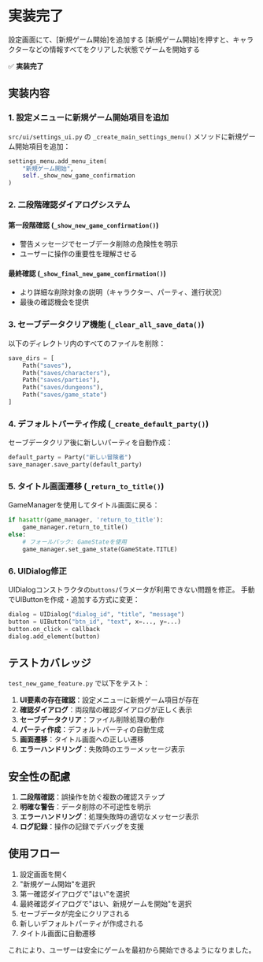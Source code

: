 # 実装完了

設定画面にて、[新規ゲーム開始]を追加する
[新規ゲーム開始]を押すと、キャラクターなどの情報すべてをクリアした状態でゲームを開始する

✅ **実装完了**

## 実装内容

### 1. 設定メニューに新規ゲーム開始項目を追加

`src/ui/settings_ui.py` の `_create_main_settings_menu()` メソッドに新規ゲーム開始項目を追加：

```python
settings_menu.add_menu_item(
    "新規ゲーム開始",
    self._show_new_game_confirmation
)
```

### 2. 二段階確認ダイアログシステム

#### 第一段階確認 (`_show_new_game_confirmation()`)
- 警告メッセージでセーブデータ削除の危険性を明示
- ユーザーに操作の重要性を理解させる

#### 最終確認 (`_show_final_new_game_confirmation()`)
- より詳細な削除対象の説明（キャラクター、パーティ、進行状況）
- 最後の確認機会を提供

### 3. セーブデータクリア機能 (`_clear_all_save_data()`)

以下のディレクトリ内のすべてのファイルを削除：
```python
save_dirs = [
    Path("saves"),
    Path("saves/characters"),
    Path("saves/parties"), 
    Path("saves/dungeons"),
    Path("saves/game_state")
]
```

### 4. デフォルトパーティ作成 (`_create_default_party()`)

セーブデータクリア後に新しいパーティを自動作成：
```python
default_party = Party("新しい冒険者")
save_manager.save_party(default_party)
```

### 5. タイトル画面遷移 (`_return_to_title()`)

GameManagerを使用してタイトル画面に戻る：
```python
if hasattr(game_manager, 'return_to_title'):
    game_manager.return_to_title()
else:
    # フォールバック: GameStateを使用
    game_manager.set_game_state(GameState.TITLE)
```

### 6. UIDialog修正

UIDialogコンストラクタの`buttons`パラメータが利用できない問題を修正。
手動でUIButtonを作成・追加する方式に変更：

```python
dialog = UIDialog("dialog_id", "title", "message")
button = UIButton("btn_id", "text", x=..., y=...)
button.on_click = callback
dialog.add_element(button)
```

## テストカバレッジ

`test_new_game_feature.py` で以下をテスト：

1. **UI要素の存在確認**：設定メニューに新規ゲーム項目が存在
2. **確認ダイアログ**：両段階の確認ダイアログが正しく表示
3. **セーブデータクリア**：ファイル削除処理の動作
4. **パーティ作成**：デフォルトパーティの自動生成
5. **画面遷移**：タイトル画面への正しい遷移
6. **エラーハンドリング**：失敗時のエラーメッセージ表示

## 安全性の配慮

1. **二段階確認**：誤操作を防ぐ複数の確認ステップ
2. **明確な警告**：データ削除の不可逆性を明示
3. **エラーハンドリング**：処理失敗時の適切なメッセージ表示
4. **ログ記録**：操作の記録でデバッグを支援

## 使用フロー

1. 設定画面を開く
2. "新規ゲーム開始"を選択
3. 第一確認ダイアログで"はい"を選択
4. 最終確認ダイアログで"はい、新規ゲームを開始"を選択
5. セーブデータが完全にクリアされる
6. 新しいデフォルトパーティが作成される
7. タイトル画面に自動遷移

これにより、ユーザーは安全にゲームを最初から開始できるようになりました。
